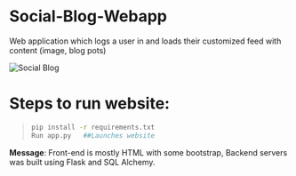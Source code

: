 # Social-Blog-Webapp
Web application which logs a user in and loads their customized feed with content (image, blog pots)


![Social Blog]()


# Steps to run website:
> ```sh
> pip install -r requirements.txt 
> Run app.py   ##Launches website



**Message**: Front-end is mostly HTML with some bootstrap, Backend servers was built using Flask and SQL Alchemy.

